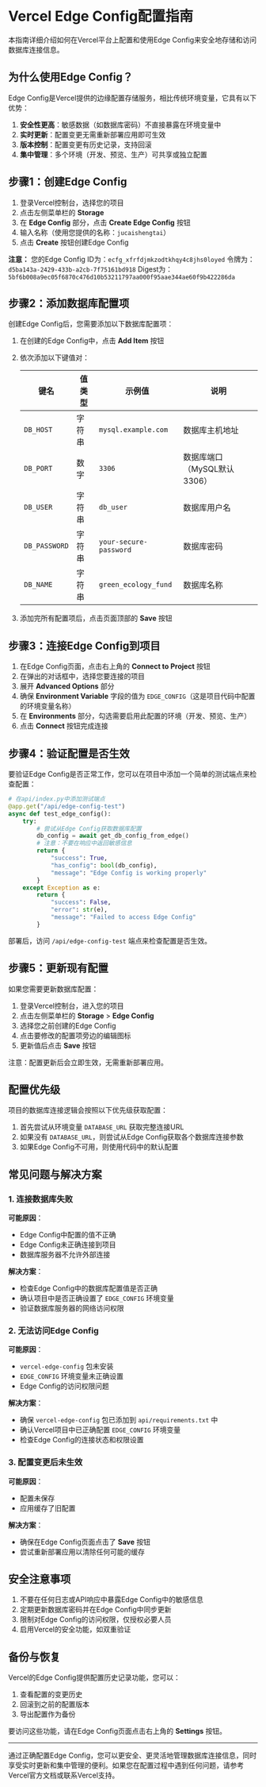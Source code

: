 # Vercel Edge Config配置指南

本指南详细介绍如何在Vercel平台上配置和使用Edge Config来安全地存储和访问数据库连接信息。

## 为什么使用Edge Config？

Edge Config是Vercel提供的边缘配置存储服务，相比传统环境变量，它具有以下优势：

1. **安全性更高**：敏感数据（如数据库密码）不直接暴露在环境变量中
2. **实时更新**：配置变更无需重新部署应用即可生效
3. **版本控制**：配置变更有历史记录，支持回滚
4. **集中管理**：多个环境（开发、预览、生产）可共享或独立配置

## 步骤1：创建Edge Config

1. 登录Vercel控制台，选择您的项目
2. 点击左侧菜单栏的 **Storage**
3. 在 **Edge Config** 部分，点击 **Create Edge Config** 按钮
4. 输入名称（使用您提供的名称：`jucaishengtai`）
5. 点击 **Create** 按钮创建Edge Config

**注意：** 您的Edge Config ID为：`ecfg_xfrfdjmkzodtkhqy4c8jhs0loyed`
令牌为：`d5ba143a-2429-433b-a2cb-7f75161bd918`
Digest为：`5bf6b008a9ec05f6870c476d10b53211797aa000f95aae344ae60f9b422286da`

## 步骤2：添加数据库配置项

创建Edge Config后，您需要添加以下数据库配置项：

1. 在创建的Edge Config中，点击 **Add Item** 按钮
2. 依次添加以下键值对：
   
   | 键名 | 值类型 | 示例值 | 说明 |
   |------|--------|--------|------|
   | `DB_HOST` | 字符串 | `mysql.example.com` | 数据库主机地址 |
   | `DB_PORT` | 数字 | `3306` | 数据库端口（MySQL默认3306） |
   | `DB_USER` | 字符串 | `db_user` | 数据库用户名 |
   | `DB_PASSWORD` | 字符串 | `your-secure-password` | 数据库密码 |
   | `DB_NAME` | 字符串 | `green_ecology_fund` | 数据库名称 |
   
3. 添加完所有配置项后，点击页面顶部的 **Save** 按钮

## 步骤3：连接Edge Config到项目

1. 在Edge Config页面，点击右上角的 **Connect to Project** 按钮
2. 在弹出的对话框中，选择您要连接的项目
3. 展开 **Advanced Options** 部分
4. 确保 **Environment Variable** 字段的值为 `EDGE_CONFIG`（这是项目代码中配置的环境变量名称）
5. 在 **Environments** 部分，勾选需要启用此配置的环境（开发、预览、生产）
6. 点击 **Connect** 按钮完成连接

## 步骤4：验证配置是否生效

要验证Edge Config是否正常工作，您可以在项目中添加一个简单的测试端点来检查配置：

```python
# 在api/index.py中添加测试端点
@app.get("/api/edge-config-test")
async def test_edge_config():
    try:
        # 尝试从Edge Config获取数据库配置
        db_config = await get_db_config_from_edge()
        # 注意：不要在响应中返回敏感信息
        return {
            "success": True,
            "has_config": bool(db_config),
            "message": "Edge Config is working properly"
        }
    except Exception as e:
        return {
            "success": False,
            "error": str(e),
            "message": "Failed to access Edge Config"
        }
```

部署后，访问 `/api/edge-config-test` 端点来检查配置是否生效。

## 步骤5：更新现有配置

如果您需要更新数据库配置：

1. 登录Vercel控制台，进入您的项目
2. 点击左侧菜单栏的 **Storage** > **Edge Config**
3. 选择您之前创建的Edge Config
4. 点击要修改的配置项旁边的编辑图标
5. 更新值后点击 **Save** 按钮

注意：配置更新后会立即生效，无需重新部署应用。

## 配置优先级

项目的数据库连接逻辑会按照以下优先级获取配置：

1. 首先尝试从环境变量 `DATABASE_URL` 获取完整连接URL
2. 如果没有 `DATABASE_URL`，则尝试从Edge Config获取各个数据库连接参数
3. 如果Edge Config不可用，则使用代码中的默认配置

## 常见问题与解决方案

### 1. 连接数据库失败

**可能原因**：
- Edge Config中配置的值不正确
- Edge Config未正确连接到项目
- 数据库服务器不允许外部连接

**解决方案**：
- 检查Edge Config中的数据库配置值是否正确
- 确认项目中是否正确设置了 `EDGE_CONFIG` 环境变量
- 验证数据库服务器的网络访问权限

### 2. 无法访问Edge Config

**可能原因**：
- `vercel-edge-config` 包未安装
- `EDGE_CONFIG` 环境变量未正确设置
- Edge Config的访问权限问题

**解决方案**：
- 确保 `vercel-edge-config` 包已添加到 `api/requirements.txt` 中
- 确认Vercel项目中已正确配置 `EDGE_CONFIG` 环境变量
- 检查Edge Config的连接状态和权限设置

### 3. 配置变更后未生效

**可能原因**：
- 配置未保存
- 应用缓存了旧配置

**解决方案**：
- 确保在Edge Config页面点击了 **Save** 按钮
- 尝试重新部署应用以清除任何可能的缓存

## 安全注意事项

1. 不要在任何日志或API响应中暴露Edge Config中的敏感信息
2. 定期更新数据库密码并在Edge Config中同步更新
3. 限制对Edge Config的访问权限，仅授权必要人员
4. 启用Vercel的安全功能，如双重验证

## 备份与恢复

Vercel的Edge Config提供配置历史记录功能，您可以：

1. 查看配置的变更历史
2. 回滚到之前的配置版本
3. 导出配置作为备份

要访问这些功能，请在Edge Config页面点击右上角的 **Settings** 按钮。

---

通过正确配置Edge Config，您可以更安全、更灵活地管理数据库连接信息，同时享受实时更新和集中管理的便利。如果您在配置过程中遇到任何问题，请参考Vercel官方文档或联系Vercel支持。